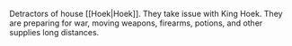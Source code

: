 Detractors of house [[Hoek|Hoek]]. They take issue with King Hoek. They are preparing for war, moving weapons, firearms, potions, and other supplies long distances.